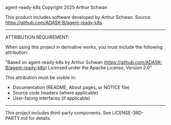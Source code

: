 agent-ready-k8s
Copyright 2025 Arthur Schwan

This product includes software developed by Arthur Schwan.
Source: https://github.com/ADASK-B/agent-ready-k8s

---

ATTRIBUTION REQUIREMENT:

When using this project in derivative works, you must include the following attribution:

"Based on agent-ready-k8s by Arthur Schwan (https://github.com/ADASK-B/agent-ready-k8s)
Licensed under the Apache License, Version 2.0"

This attribution must be visible in:
- Documentation (README, About pages, or NOTICE file)
- Source code headers (where applicable)
- User-facing interfaces (if applicable)

---

This project includes third-party components. See LICENSE-3RD-PARTY.md for details.

